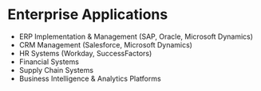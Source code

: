# Enterprise Applications

- ERP Implementation & Management (SAP, Oracle, Microsoft Dynamics)
- CRM Management (Salesforce, Microsoft Dynamics)
- HR Systems (Workday, SuccessFactors)
- Financial Systems
- Supply Chain Systems
- Business Intelligence & Analytics Platforms